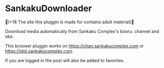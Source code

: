 # SankakuDownloader

🔞(+18 The site this pluggin is made for contains adult material)🔞

Download media automatically from Sankaku Complex's booru: channel and idol.

This broswer pluggin works on https://chan.sankakucomplex.com or https://idol.sankakucomplex.com.

If you are logged in the post will also be added to favorites.

